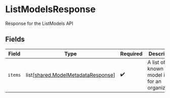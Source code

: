 # ListModelsResponse

Response for the ListModels API


## Fields

| Field                                                                                  | Type                                                                                   | Required                                                                               | Description                                                                            |
| -------------------------------------------------------------------------------------- | -------------------------------------------------------------------------------------- | -------------------------------------------------------------------------------------- | -------------------------------------------------------------------------------------- |
| `items`                                                                                | list[[shared.ModelMetadataResponse](undefined/models/shared/modelmetadataresponse.md)] | :heavy_check_mark:                                                                     | A list of all known model ids for an organization.                                     |